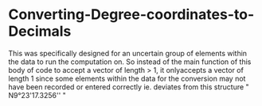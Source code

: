 # Converting-Degree-coordinates-to-Decimals
This was specifically designed for an uncertain group of elements within the data to run the computation on.
So instead of the main function of this body of code to accept a vector of length > 1, it onlyaccepts a vector of length 1 since some elements within the data for the 
conversion may not have been recorded or entered correctly ie. deviates from this structure " N9°23'17.3256'' "
